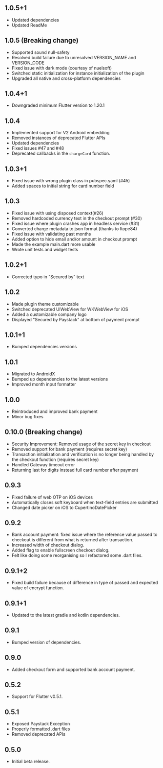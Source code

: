 ## 1.0.5+1
* Updated dependencies
* Updated ReadMe

## 1.0.5 (Breaking change)
* Supported sound null-safety
* Resolved build failure due to unresolved VERSION_NAME and VERSION_CODE
* Fixed issue with dark mode (courtesy of nuelsoft)
* Switched static initialization for instance initialization of the plugin
* Upgraded all native and cross-platform dependencies


## 1.0.4+1
* Downgraded minimum Flutter version to 1.20.1

## 1.0.4
* Implemented support for V2 Android embedding
* Removed instances of deprecated Flutter APIs
* Updated dependencies
* Fixed issues #47 and #48
* Deprecated callbacks in the `chargeCard` function.


## 1.0.3+1
* Fixed issue with wrong plugin class in pubspec.yaml (#45)
* Added spaces to initial string for card number field


## 1.0.3
* Fixed issue with using disposed context(#26)
* Removed hardcoded currency text in the checkout prompt (#30)
* Fixed issue where plugin crashes app in headless service (#31)
* Converted charge metadata to json format (thanks to Itope84)
* Fixed issue with validating past months
* Added option to hide email and/or amount in checkout prompt
* Made the example main.dart more usable
* Wrote unit tests and widget tests

## 1.0.2+1

* Corrected typo in "Secured by" text

## 1.0.2

* Made plugin theme customizable
* Switched deprecated UIWebView for WKWebView for iOS
* Added a customizable company logo
* Displayed "Secured by Paystack" at bottom of payment prompt

## 1.0.1+1

* Bumped dependencies versions


## 1.0.1

* Migrated to AndroidX
* Bumped up dependencies to the latest versions
* Improved month input formatter


## 1.0.0

* Reintroduced and improved bank payment
* Minor bug fixes

## 0.10.0 (Breaking change)

* Security Improvement: Removed usage of the secret key in checkout
* Removed support for bank payment (requires secret key)
* Transaction initialization and verification is no longer being handled by the checkout function (requires secret key)
* Handled Gateway timeout error
* Returning last for digits instead full card number after payment

## 0.9.3

* Fixed failure of web OTP on iOS devices
* Automatically closes soft keyboard when text-field entries are submitted
* Changed date picker on iOS to CupertinoDatePicker

## 0.9.2

* Bank account payment: fixed issue where the reference value passed to checkout is different from what is returned after transaction.
* Increased width of checkout dialog.
* Added flag to enable fullscreen checkout dialog.
* Felt like doing some reorganising so I refactored some .dart files.

## 0.9.1+2

* Fixed build failure because of difference in type of passed and expected value of encrypt function.

## 0.9.1+1

* Updated to the latest gradle and kotlin dependencies.

## 0.9.1

* Bumped version of dependencies.

## 0.9.0

* Added checkout form and supported bank account payment.

## 0.5.2

* Support for Flutter v0.5.1.

## 0.5.1

* Exposed Paystack Exception
* Properly formatted .dart files
* Removed deprecated APIs

## 0.5.0

* Initial beta release.
